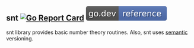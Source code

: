 ## snt [![Go Report Card](https://goreportcard.com/badge/github.com/jfcg/snt)](https://goreportcard.com/report/github.com/jfcg/snt) [![go.dev ref](/.github/godev.svg)](https://pkg.go.dev/github.com/jfcg/snt)
snt library provides basic number theory routines.
Also, snt uses [semantic](https://semver.org) versioning.
